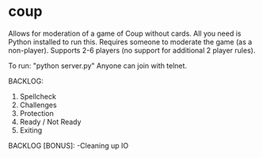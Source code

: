 # coup
Allows for moderation of a game of Coup without cards.
All you need is Python installed to run this.
Requires someone to moderate the game (as a non-player).
Supports 2-6 players (no support for additional 2 player rules).

To run: "python server.py"
Anyone can join with telnet.

BACKLOG:
1) Spellcheck
2) Challenges
3) Protection
4) Ready / Not Ready
5) Exiting

BACKLOG [BONUS]:
-Cleaning up IO
